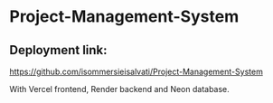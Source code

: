 # Project-Management-System

## Deployment link:

https://github.com/isommersieisalvati/Project-Management-System

With Vercel frontend, Render backend and Neon database.
